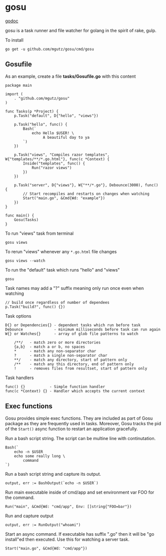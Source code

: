 # gosu

[godoc](https://godoc.org/github.com/mgutz/gosu)

gosu is a task runner and file watcher for golang in the spirit of
rake, gulp.

To install

    go get -u github.com/mgutz/gosu/cmd/gosu

## Gosufile

As an example, create a file **tasks/Gosufile.go** with this content

    package main

    import (
        . "github.com/mgutz/gosu"
    )

    func Tasks(p *Project) {
        p.Task("default", D{"hello", "views"})

        p.Task("hello", func() {
            Bash(`
                echo Hello $USER! \
                     A beautiful day to ya
            `)
        })

        p.Task("views", "Compiles razor templates", W{"templates/**/*.go.html"}, func(c *Context) {
            Inside("templates", func() {
                Run("razor views")
            })
        })

        p.Task("server", D{"views"}, W{"**/*.go"}, Debounce(3000), func() {
            // Start recompiles and restarts on changes when watching
            Start("main.go", &Cmd{Wd: "example"})
        })
    }

    func main() {
        Gosu(Tasks)
    }

To run "views" task from terminal

    gosu views

To rerun "views" whenever any `*.go.html` file changes

    gosu views --watch

To run the "default" task which runs "hello" and "views"

    gosu

Task names may add a "?" suffix meaning only run once even when watching

    // build once regardless of number of dependees
    p.Task("build?", func() {})

Task options

    D{} or Dependencies{} - dependent tasks which run before task
    Debounce              - minimum milliseconds before task can run again
    W{} or Watches{}      - array of glob file patterns to watch

        /**/   - match zero or more directories
        {a,b}  - match a or b, no spaces
        *      - match any non-separator char
        ?      - match a single non-separator char
        **/    - match any directory, start of pattern only
        /**    - match any this directory, end of pattern only
        !      - removes files from resultset, start of pattern only

Task handlers

    func() {}           - Simple function handler
    func(c *Context) {} - Handler which accepts the current context

## Exec functions

Gosu provides simple exec functions. They are included as part of Gosu package as they
are frequently used in tasks. Moreover, Gosu tracks the pid of the `Start()` async function
to restart an application gracefully.

Run a bash script string. The script can be multine line with continutation.

    Bash(`
        echo -n $USER
        echo some really long \
            command
    `)

Run a bash script string and capture its output.

    output, err := BashOutput(`echo -n $USER`)

Run main executable inside of cmd/app and set environment var FOO for the command.

    Run("main", &Cmd{Wd: "cmd/app", Env: []string{"FOO=bar"})

Run and capture output

    output, err := RunOutput("whoami")

Start an async command. If executable has suffix ".go" then it will be "go install"ed then executed.
Use this for watching a server task.

    Start("main.go", &Cmd{Wd: "cmd/app"})
